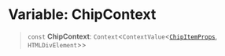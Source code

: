 # Variable: ChipContext

> `const` **ChipContext**: `Context`\<`ContextValue`\<[`ChipItemProps`](../type-aliases/ChipItemProps.md), `HTMLDivElement`\>\>
